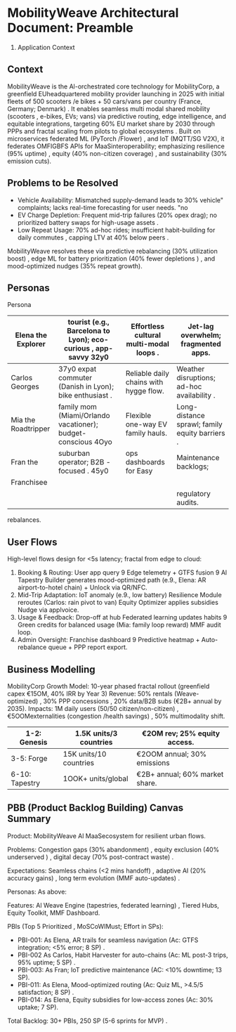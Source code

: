 # MobilityWeave Architectural Document: Preamble

1. Application Context

## Context

MobilityWeave is the Al-orchestrated core technology for MobilityCorp, a greenfield EUheadquartered mobility provider launching in 2025 with initial fleets of 500 scooters /e bikes + 50 cars/vans per country (France, Germany; Denmark) . It enables seamless multi modal shared mobility (scooters , e-bikes, EVs; vans) via predictive routing, edge intelligence, and equitable integrations, targeting 60% EU market share by 2030 through PPPs and fractal scaling from pilots to global ecosystems . Built on microservices federated ML (PyTorch /Flower) , and IoT (MQTT/SG V2X), it federates OMFIGBFS APIs for MaaSinteroperability; emphasizing resilience (95% uptime) , equity (40% non-citizen coverage) , and sustainability (30% emission cuts).

## Problems to be Resolved

- Vehicle Availability: Mismatched supply-demand leads to 30% vehicle" complaints; lacks real-time forecasting for user needs. "no
- EV Charge Depletion: Frequent mid-trip failures (20% opex drag); no prioritized battery swaps for high-usage assets .
- Low Repeat Usage: 70% ad-hoc rides; insufficient habit-building for daily commutes , capping LTV at 40% below peers .

MobilityWeave resolves these via predictive rebalancing (30% utilization boost) , edge ML for battery prioritization (40% fewer depletions ) , and mood-optimized nudges (35% repeat growth).

## Personas

Persona

| Elena the Explorer   | tourist (e.g., Barcelona to Lyon); eco-curious , app-savvy 32y0   | Effortless cultural multi-modal loops .   | Jet-lag overwhelm; fragmented apps.            |
|----------------------|-------------------------------------------------------------------|-------------------------------------------|------------------------------------------------|
| Carlos Georges       | 37y0 expat commuter (Danish in Lyon); bike enthusiast .           | Reliable daily chains with hygge flow.    | Weather disruptions; ad-hoc availability .     |
| Mia the Roadtripper  | family mom (Miami/Orlando vacationer); budget-conscious 4Oyo      | Flexible one-way EV family hauls.         | Long-distance sprawl; family equity barriers . |
| Fran the             | suburban operator; B2B - focused . 45y0                           | ops dashboards for Easy                   | Maintenance backlogs;                          |
| Franchisee           |                                                                   |                                           |                                                |
|                      |                                                                   |                                           | regulatory audits.                             |

rebalances.

## User Flows

High-level flows design for &lt;5s latency; fractal from edge to cloud:

1. Booking &amp; Routing: User app query 9 Edge telemetry + GTFS fusion 9 Al Tapestry Builder generates mood-optimized path (e.9., Elena: AR airport-to-hotel chain) + Unlock via QR/NFC.
2. Mid-Trip Adaptation: IoT anomaly (e.9., low battery) Resilience Module reroutes (Carlos: rain pivot to van) Equity Optimizer applies subsidies Nudge via applvoice.
3. Usage &amp; Feedback: Drop-off at hub Federated learning updates habits 9 Green credits for balanced usage (Mia: family loop reward) MMF audit loop.
4. Admin Oversight: Franchise dashboard 9 Predictive heatmap + Auto-rebalance queue + PPP report export.

## Business Modelling

MobilityCorp Growth Model: 10-year phased fractal rollout (greenfield capex €15OM, 40% IRR by Year 3) Revenue: 50% rentals (Weave-optimized) , 30% PPP concessions , 20% data/B2B subs (€2B+ annual by 2035). Impacts: 1M daily users (50/50 citizen/non-citizen) , €5OOMexternalities (congestion /health savings) , 50% multimodality shift.

| 1-2: Genesis   | 1.5K units/3 countries   | €2OM rev; 25% equity access.   |
|----------------|--------------------------|--------------------------------|
| 3-5: Forge     | 15K units/10 countries   | €2OOM annual; 30% emissions    |
| 6-10: Tapestry | 1OOK+ units/global       | €2B+ annual; 60% market share. |

## PBB (Product Backlog Building) Canvas Summary

Product: MobilityWeave Al MaaSecosystem for resilient urban flows.

Problems: Congestion gaps (30% abandonment) , equity exclusion (40% underserved ) , digital decay (70% post-contract waste) .

Expectations: Seamless chains (&lt;2 mins handoff) , adaptive AI (20% accuracy gains) , long term evolution (MMF auto-updates) .

Personas: As above:

Features: Al Weave Engine (tapestries, federated learning) , Tiered Hubs, Equity Toolkit, MMF Dashboard.

PBIs (Top 5 Prioritized , MoSCoWIMust; Effort in SPs):

- PBI-001: As Elena, AR trails for seamless navigation (Ac: GTFS integration; &lt;5% error; 8 SP) .
- PBI-002 As Carlos, Habit Harvester for auto-chains (Ac: ML post-3 trips, 95% uptime; 5 SP) .
- PBI-003: As Fran; IoT predictive maintenance (AC: &lt;10% downtime; 13 SP).
- PBI-011: As Elena, Mood-optimized routing (Ac: Quiz ML, &gt;4.5/5 satisfaction; 8 SP) .
- PBI-014: As Elena, Equity subsidies for low-access zones (Ac: 30% uptake; 7 SP).

Total Backlog: 30+ PBIs, 250 SP (5-6 sprints for MVP) .